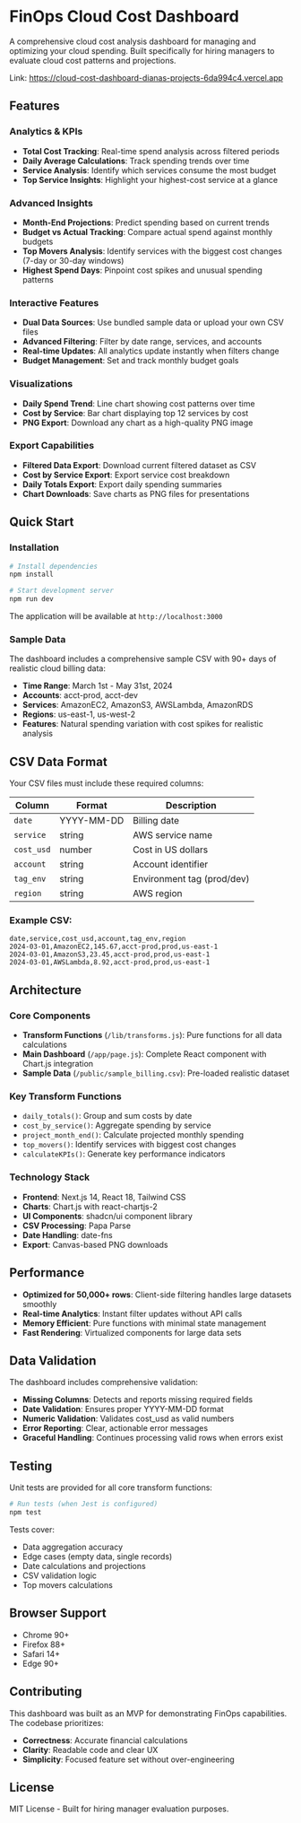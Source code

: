 # FinOps Cloud Cost Dashboard

A comprehensive cloud cost analysis dashboard for managing and optimizing your cloud spending. Built specifically for hiring managers to evaluate cloud cost patterns and projections.

Link: https://cloud-cost-dashboard-dianas-projects-6da994c4.vercel.app

## Features

### **Analytics & KPIs**
- **Total Cost Tracking**: Real-time spend analysis across filtered periods
- **Daily Average Calculations**: Track spending trends over time  
- **Service Analysis**: Identify which services consume the most budget
- **Top Service Insights**: Highlight your highest-cost service at a glance

### **Advanced Insights**
- **Month-End Projections**: Predict spending based on current trends
- **Budget vs Actual Tracking**: Compare actual spend against monthly budgets
- **Top Movers Analysis**: Identify services with the biggest cost changes (7-day or 30-day windows)
- **Highest Spend Days**: Pinpoint cost spikes and unusual spending patterns

### **Interactive Features**
- **Dual Data Sources**: Use bundled sample data or upload your own CSV files
- **Advanced Filtering**: Filter by date range, services, and accounts
- **Real-time Updates**: All analytics update instantly when filters change
- **Budget Management**: Set and track monthly budget goals

### **Visualizations**
- **Daily Spend Trend**: Line chart showing cost patterns over time
- **Cost by Service**: Bar chart displaying top 12 services by cost
- **PNG Export**: Download any chart as a high-quality PNG image

### **Export Capabilities**
- **Filtered Data Export**: Download current filtered dataset as CSV
- **Cost by Service Export**: Export service cost breakdown 
- **Daily Totals Export**: Export daily spending summaries
- **Chart Downloads**: Save charts as PNG files for presentations

## Quick Start

### Installation
```bash
# Install dependencies
npm install

# Start development server
npm run dev
```

The application will be available at `http://localhost:3000`

### Sample Data
The dashboard includes a comprehensive sample CSV with 90+ days of realistic cloud billing data:
- **Time Range**: March 1st - May 31st, 2024
- **Accounts**: acct-prod, acct-dev  
- **Services**: AmazonEC2, AmazonS3, AWSLambda, AmazonRDS
- **Regions**: us-east-1, us-west-2
- **Features**: Natural spending variation with cost spikes for realistic analysis

## CSV Data Format

Your CSV files must include these required columns:

| Column | Format | Description |
|--------|--------|-------------|
| `date` | YYYY-MM-DD | Billing date |
| `service` | string | AWS service name |
| `cost_usd` | number | Cost in US dollars |
| `account` | string | Account identifier |  
| `tag_env` | string | Environment tag (prod/dev) |
| `region` | string | AWS region |

### Example CSV:
```csv
date,service,cost_usd,account,tag_env,region
2024-03-01,AmazonEC2,145.67,acct-prod,prod,us-east-1
2024-03-01,AmazonS3,23.45,acct-prod,prod,us-east-1
2024-03-01,AWSLambda,8.92,acct-prod,prod,us-east-1
```

## Architecture

### Core Components
- **Transform Functions** (`/lib/transforms.js`): Pure functions for all data calculations
- **Main Dashboard** (`/app/page.js`): Complete React component with Chart.js integration
- **Sample Data** (`/public/sample_billing.csv`): Pre-loaded realistic dataset

### Key Transform Functions
- `daily_totals()`: Group and sum costs by date
- `cost_by_service()`: Aggregate spending by service  
- `project_month_end()`: Calculate projected monthly spending
- `top_movers()`: Identify services with biggest cost changes
- `calculateKPIs()`: Generate key performance indicators

### Technology Stack
- **Frontend**: Next.js 14, React 18, Tailwind CSS
- **Charts**: Chart.js with react-chartjs-2
- **UI Components**: shadcn/ui component library
- **CSV Processing**: Papa Parse
- **Date Handling**: date-fns
- **Export**: Canvas-based PNG downloads

## Performance

- **Optimized for 50,000+ rows**: Client-side filtering handles large datasets smoothly
- **Real-time Analytics**: Instant filter updates without API calls
- **Memory Efficient**: Pure functions with minimal state management
- **Fast Rendering**: Virtualized components for large data sets

## Data Validation

The dashboard includes comprehensive validation:
- **Missing Columns**: Detects and reports missing required fields
- **Date Validation**: Ensures proper YYYY-MM-DD format
- **Numeric Validation**: Validates cost_usd as valid numbers
- **Error Reporting**: Clear, actionable error messages
- **Graceful Handling**: Continues processing valid rows when errors exist

## Testing

Unit tests are provided for all core transform functions:

```bash
# Run tests (when Jest is configured)
npm test
```

Tests cover:
- Data aggregation accuracy
- Edge cases (empty data, single records)
- Date calculations and projections
- CSV validation logic
- Top movers calculations

## Browser Support

- Chrome 90+
- Firefox 88+  
- Safari 14+
- Edge 90+

## Contributing

This dashboard was built as an MVP for demonstrating FinOps capabilities. The codebase prioritizes:
- **Correctness**: Accurate financial calculations
- **Clarity**: Readable code and clear UX
- **Simplicity**: Focused feature set without over-engineering

## License

MIT License - Built for hiring manager evaluation purposes.
